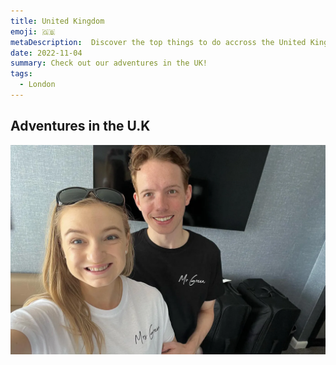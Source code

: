 ```yaml
---
title: United Kingdom
emoji: 🇬🇧
metaDescription:  Discover the top things to do accross the United Kingdom. Top tips, guides and the best things to do in the UK when travelling.
date: 2022-11-04
summary: Check out our adventures in the UK!
tags:
  - London
---
```


## Adventures in the U.K

![UK Selfie](/src/assets/img/uk-selfie.webp "UK Selfie")
